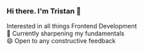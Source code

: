 ### Hi there. I'm Tristan 👋   

Interested in all things Frontend Development   
🌱  Currently sharpening my fundamentals   
😄  Open to any constructive feedback 

